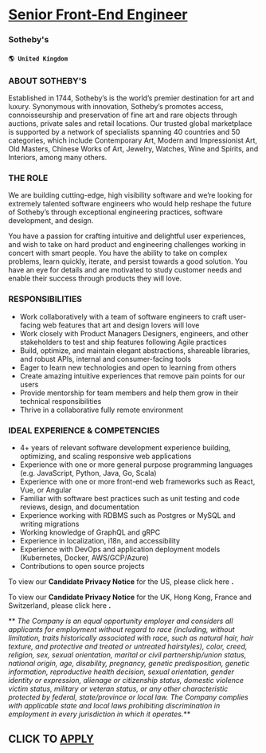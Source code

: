# [Senior Front-End Engineer](https://www.remotewlb.com/apply/senior-front-end-engineer-61623)  
### Sotheby's  
#### `🌎 United Kingdom`  

### ABOUT SOTHEBY'S

Established in 1744, Sotheby’s is the world’s premier destination for art and luxury. Synonymous with innovation, Sotheby’s promotes access, connoisseurship and preservation of fine art and rare objects through auctions, private sales and retail locations. Our trusted global marketplace is supported by a network of specialists spanning 40 countries and 50 categories, which include Contemporary Art, Modern and Impressionist Art, Old Masters, Chinese Works of Art, Jewelry, Watches, Wine and Spirits, and Interiors, among many others.

### THE ROLE

We are building cutting-edge, high visibility software and we’re looking for extremely talented software engineers who would help reshape the future of Sotheby’s through exceptional engineering practices, software development, and design.

You have a passion for crafting intuitive and delightful user experiences, and wish to take on hard product and engineering challenges working in concert with smart people. You have the ability to take on complex problems, learn quickly, iterate, and persist towards a good solution. You have an eye for details and are motivated to study customer needs and enable their success through products they will love.

### RESPONSIBILITIES

  * Work collaboratively with a team of software engineers to craft user-facing web features that art and design lovers will love
  * Work closely with Product Managers Designers, engineers, and other stakeholders to test and ship features following Agile practices
  * Build, optimize, and maintain elegant abstractions, shareable libraries, and robust APIs, internal and consumer-facing tools
  * Eager to learn new technologies and open to learning from others
  * Create amazing intuitive experiences that remove pain points for our users
  * Provide mentorship for team members and help them grow in their technical responsibilities
  * Thrive in a collaborative fully remote environment

### IDEAL EXPERIENCE & COMPETENCIES

  * 4+ years of relevant software development experience building, optimizing, and scaling responsive web applications
  * Experience with one or more general purpose programming languages (e.g. JavaScript, Python, Java, Go, Scala)
  * Experience with one or more front-end web frameworks such as React, Vue, or Angular
  * Familiar with software best practices such as unit testing and code reviews, design, and documentation
  * Experience working with RDBMS such as Postgres or MySQL and writing migrations
  * Working knowledge of GraphQL and gRPC
  * Experience in localization, i18n, and accessibility
  * Experience with DevOps and application deployment models (Kubernetes, Docker, AWS/GCP/Azure)
  * Contributions to open source projects

To view our **Candidate Privacy Notice** for the US, please click here **.**

To view our **Candidate Privacy Notice** for the UK, Hong Kong, France and Switzerland, please click here **.**

 ** _The Company is an equal opportunity employer and considers all applicants for employment without regard to race (including, without limitation, traits historically associated with race, such as natural hair, hair texture, and protective and treated or untreated hairstyles), color, creed, religion, sex, sexual orientation, marital or civil partnership/union status, national origin, age, disability, pregnancy, genetic predisposition, genetic information, reproductive health decision, sexual orientation, gender identity or expression, alienage or citizenship status, domestic violence victim status, military or veteran status, or any other characteristic protected by federal, state/province or local law. The Company complies with applicable state and local laws prohibiting discrimination in employment in every jurisdiction in which it operates._**

  
## CLICK TO [APPLY](https://www.remotewlb.com/apply/senior-front-end-engineer-61623)

